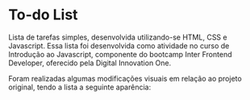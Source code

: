 # To-do List
Lista de tarefas simples, desenvolvida utilizando-se HTML, CSS e Javascript. Essa lista foi desenvolvida como atividade no curso de Introdução ao Javascript, componente do bootcamp Inter Frontend Developer, oferecido pela Digital Innovation One.

Foram realizadas algumas modificações visuais em relação ao projeto original, tendo a lista a seguinte aparência:


